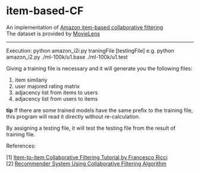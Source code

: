 # item-based-CF

An implementation of [Amazon item-based collaborative filtering](https://www.cs.umd.edu/~samir/498/Amazon-Recommendations.pdf)  
The dataset is provided by [MovieLens](grouplens.org/datasets/movielens/)

----

Execution:
  python amazon_i2i.py traningFile [testingFile]
  e.g. python amazon_i2.py ./ml-100k/u1.base ./ml-100k/u1.test

Giving a training file is necessary and it will generate you the following files:

1. item similariy
2. user majored rating matrix
3. adjacency list from items to users
4. adjacency list from users to items

**tip** If there are some trained models have the same prefix to the training file, this program will read it directly without re-calculation.

By assigning a testing file, it will test the testing file from the result of training file.

References:

[1] [Item-to-item Collaborative Filtering Tutorial by Francesco Ricci](https://www.ics.uci.edu/~welling/teaching/CS77Bwinter12/presentations/course_Ricci/13-Item-to-Item-Matrix-CF.pdf)  
[2] [Recommender System Using Collaborative Filtering Algorithm](http://core.ac.uk/download/files/261/10687433.pdf)  
